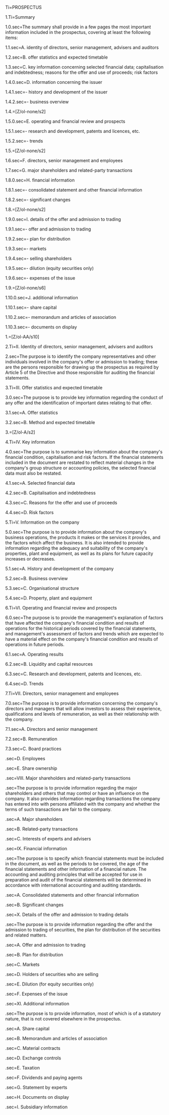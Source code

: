 Ti=PROSPECTUS

1.Ti=Summary

1.0.sec=The summary shall provide in a few pages the most important information included in the prospectus, covering at least the following items:

1.1.sec=A. identity of directors, senior management, advisers and auditors

1.2.sec=B. offer statistics and expected timetable

1.3.sec=C. key information concerning selected financial data; capitalisation and indebtedness; reasons for the offer and use of proceeds; risk factors

1.4.0.sec=D. information concerning the issuer

1.4.1.sec=- history and development of the issuer

1.4.2.sec=- business overview

1.4.=[Z/ol-none/s2]

1.5.0.sec=E. operating and financial review and prospects

1.5.1.sec=- research and development, patents and licences, etc.

1.5.2.sec=- trends

1.5.=[Z/ol-none/s2]

1.6.sec=F. directors, senior management and employees

1.7.sec=G. major shareholders and related-party transactions

1.8.0.sec=H. financial information

1.8.1.sec=- consolidated statement and other financial information

1.8.2.sec=- significant changes

1.8.=[Z/ol-none/s2]

1.9.0.sec=I. details of the offer and admission to trading

1.9.1.sec=- offer and admission to trading

1.9.2.sec=- plan for distribution

1.9.3.sec=- markets

1.9.4.sec=- selling shareholders

1.9.5.sec=- dilution (equity securities only)

1.9.6.sec=- expenses of the issue

1.9.=[Z/ol-none/s6]

1.10.0.sec=J. additional information

1.10.1.sec=- share capital

1.10.2.sec=- memorandum and articles of association

1.10.3.sec=- documents on display

1.=[Z/ol-AA/s10]


2.Ti=II. Identity of directors, senior management, advisers and auditors

2.sec=The purpose is to identify the company representatives and other individuals involved in the company's offer or admission to trading; these are the persons responsible for drawing up the prospectus as required by Article 5 of the Directive and those responsible for auditing the financial statements.

3.Ti=III. Offer statistics and expected timetable

3.0.sec=The purpose is to provide key information regarding the conduct of any offer and the identification of important dates relating to that offer.

3.1.sec=A. Offer statistics

3.2.sec=B. Method and expected timetable

3.=[Z/ol-A/s2]

4.Ti=IV. Key information

4.0.sec=The purpose is to summarise key information about the company's financial condition, capitalisation and risk factors. If the financial statements included in the document are restated to reflect material changes in the company's group structure or accounting policies, the selected financial data must also be restated.

4.1.sec=A. Selected financial data

4.2.sec=B. Capitalisation and indebtedness

4.3.sec=C. Reasons for the offer and use of proceeds

4.4.sec=D. Risk factors

5.Ti=V. Information on the company

5.0.sec=The purpose is to provide information about the company's business operations, the products it makes or the services it provides, and the factors which affect the business. It is also intended to provide information regarding the adequacy and suitability of the company's properties, plant and equipment, as well as its plans for future capacity increases or decreases.

5.1.sec=A. History and development of the company

5.2.sec=B. Business overview

5.3.sec=C. Organisational structure

5.4.sec=D. Property, plant and equipment

6.Ti=VI. Operating and financial review and prospects

6.0.sec=The purpose is to provide the management's explanation of factors that have affected the company's financial condition and results of operations for the historical periods covered by the financial statements, and management's assessment of factors and trends which are expected to have a material effect on the company's financial condition and results of operations in future periods.

6.1.sec=A. Operating results

6.2.sec=B. Liquidity and capital resources

6.3.sec=C. Research and development, patents and licences, etc.

6.4.sec=D. Trends

7.Ti=VII. Directors, senior management and employees

7.0.sec=The purpose is to provide information concerning the company's directors and managers that will allow investors to assess their experience, qualifications and levels of remuneration, as well as their relationship with the company.

7.1.sec=A. Directors and senior management

7.2.sec=B. Remuneration

7.3.sec=C. Board practices

.sec=D. Employees

.sec=E. Share ownership

.sec=VIII. Major shareholders and related-party transactions

.sec=The purpose is to provide information regarding the major shareholders and others that may control or have an influence on the company. It also provides information regarding transactions the company has entered into with persons affiliated with the company and whether the terms of such transactions are fair to the company.

.sec=A. Major shareholders

.sec=B. Related-party transactions

.sec=C. Interests of experts and advisers

.sec=IX. Financial information

.sec=The purpose is to specify which financial statements must be included in the document, as well as the periods to be covered, the age of the financial statements and other information of a financial nature. The accounting and auditing principles that will be accepted for use in preparation and audit of the financial statements will be determined in accordance with international accounting and auditing standards.

.sec=A. Consolidated statements and other financial information

.sec=B. Significant changes

.sec=X. Details of the offer and admission to trading details

.sec=The purpose is to provide information regarding the offer and the admission to trading of securities, the plan for distribution of the securities and related matters.

.sec=A. Offer and admission to trading

.sec=B. Plan for distribution

.sec=C. Markets

.sec=D. Holders of securities who are selling

.sec=E. Dilution (for equity securities only)

.sec=F. Expenses of the issue

.sec=XI. Additional information

.sec=The purpose is to provide information, most of which is of a statutory nature, that is not covered elsewhere in the prospectus.

.sec=A. Share capital

.sec=B. Memorandum and articles of association

.sec=C. Material contracts

.sec=D. Exchange controls

.sec=E. Taxation

.sec=F. Dividends and paying agents

.sec=G. Statement by experts

.sec=H. Documents on display

.sec=I. Subsidiary information

